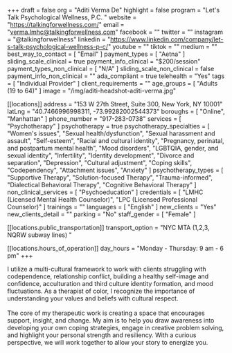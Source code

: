 +++
draft = false
org = "Aditi Verma De"
highlight = false
program = "Let's Talk Psychological Wellness, P.C. "
website = "https://talkingforwellness.com/"
email = "verma.lmhc@talkingforwellness.com"
facebook = ""
twitter = ""
instagram = "@talkingforwellness"
linkedin = "https://www.linkedin.com/company/let-s-talk-psychological-wellness-p-c/"
youtube = ""
tiktok = ""
medium = ""
best_way_to_contact = [ "Email" ]
payment_types = [ "Aetna" ]
sliding_scale_clinical = true
payment_info_clinical = "$200/session"
payment_types_non_clinical = [ "N/A" ]
sliding_scale_non_clinical = false
payment_info_non_clinical = ""
ada_compliant = true
telehealth = "Yes"
tags = [ "Individual Provider" ]
client_requirements = ""
age_groups = [ "Adults (19 to 64)" ]
image = "/img/aditi-headshot-aditi-verma.jpg"

[[locations]]
address = "153 W 27th Street, Suite 300, New York, NY 10001"
latLng = "40.7466996998311, -73.99282002544373"
boroughs = [ "Online", "Manhattan" ]
phone_number = "917-283-0738"
services = [ "Psychotherapy" ]
psychotherapy = true
psychotherapy_specialties = [
  "Women's issues",
  "Sexual health/dysfunction",
  "Sexual harassment and assault",
  "Self-esteem",
  "Racial and cultural identity",
  "Pregnancy, perinatal, and postpartum mental health",
  "Mood disorders",
  "LGBTQIA, gender, and sexual identity",
  "Infertility",
  "Identity development",
  "Divorce and separation",
  "Depression",
  "Cultural adjustment",
  "Coping skills",
  "Codependency",
  "Attachment issues",
  "Anxiety"
]
psychotherapy_types = [
  "Supportive Therapy",
  "Solution-focused Therapy",
  "Trauma-informed",
  "Dialectical Behavioral Therapy",
  "Cognitive Behavioral Therapy"
]
non_clinical_services = [ "Psychoeducation" ]
credentials = [
  "LMHC (Licensed Mental Health Counselor)",
  "LPC (Licensed Professional Counselor)"
]
trainings = ""
languages = [ "English" ]
new_clients = "Yes"
new_clients_detail = ""
parking = "No"
staff_gender = [ "Female" ]

  [[locations.public_transportation]]
  transport_option = "NYC MTA (1,2,3, NQRW subway lines) "

  [[locations.hours_of_operation]]
  day_hours = "Monday - Thursday: 9 am - 6 pm"
+++


I utilize a multi-cultural framework to work with clients struggling with codependence, relationship conflict, building a healthy self-image and confidence, acculturation and third culture identity formation, and mood fluctuations. As a therapist of color, I recognize the importance of understanding your values and beliefs with cultural respect.<br>\
The core of my therapeutic work is creating a space that encourages support, insight, and change. My aim is to help you draw awareness into developing your own coping strategies, engage in creative problem solving, and highlight your personal strength and resiliency. With a curious perspective, we will work together to allow your story to energize you.
